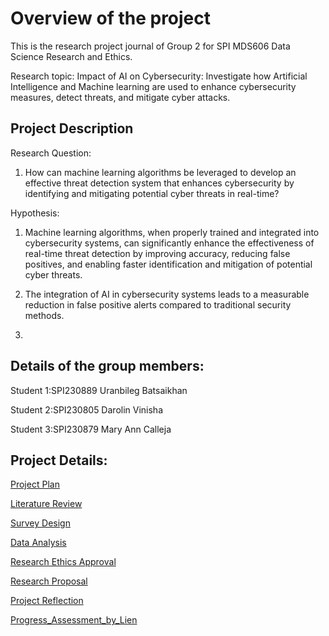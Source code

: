 # Overview of the project

This is the research project journal of Group 2 for SPI MDS606 Data Science Research and Ethics.

Research topic:
Impact of AI on Cybersecurity: Investigate how Artificial Intelligence and Machine learning are used to enhance cybersecurity measures, detect threats, and mitigate cyber attacks.

## Project Description

Research Question:

1. How can machine learning algorithms be leveraged to develop an effective threat detection system that enhances cybersecurity by identifying and mitigating potential cyber threats in real-time?

Hypothesis: 

1. Machine learning algorithms, when properly trained and integrated into cybersecurity systems, can significantly enhance the effectiveness of real-time threat detection by improving accuracy, reducing false positives, and enabling faster identification and mitigation of potential cyber threats.

2. The integration of AI in cybersecurity systems leads to a measurable reduction in false positive alerts compared to traditional security methods.

3. 

## Details of the group members:
Student 1:SPI230889 Uranbileg Batsaikhan

Student 2:SPI230805 Darolin Vinisha

Student 3:SPI230879 Mary Ann Calleja

## Project Details:
[Project Plan](ProjectPlan.md)

[Literature Review](LiteratureReview.md)

[Survey Design](SurveyDesign.md)

[Data Analysis](DataAnalysis.md)

[Research Ethics Approval](ResearchEthicsApproval.md)

[Research Proposal](ResearchProposal.md)

[Project Reflection](ProjectReflection.md)

[Progress_Assessment_by_Lien](Progress_Assessment_by_Lien.md)



